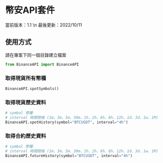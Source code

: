 # 幣安API套件
當前版本：1.1 \n
最後更新：2022/10/11

## 使用方式

請在專案下同一個目錄建立檔案

```python
from BinanceAPI import BinanceAPI
```

### 取得現貨所有幣種
```python
BinanceAPI.spotSymbols()
```

### 取得現貨歷史資料
```python
# symbol 幣種
# interval 時間間格 (1m、3m、5m、30m、1h、2h、6h、8h、12h、1d、3d、1w、1M)
BinanceAPI.spotHistory(symbol="BTCUSDT", interval="4h")
```

### 取得合約歷史資料
```python
# symbol 幣種
# interval 時間間格 (1m、3m、5m、30m、1h、2h、6h、8h、12h、1d、3d、1w、1M)
BinanceAPI.futureHistory(symbol="BTCUSDT", interval="4h")
```